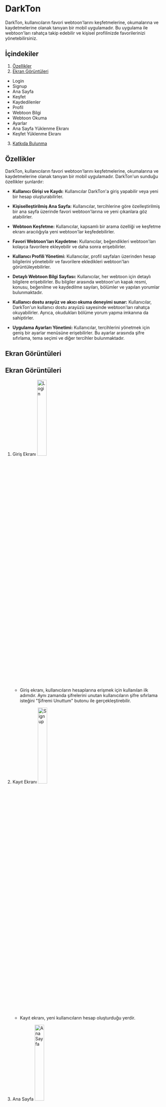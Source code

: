 # DarkTon
DarkTon, kullanıcıların favori webtoon'larını keşfetmelerine, okumalarına ve kaydetmelerine olanak tanıyan bir mobil uygulamadır. Bu uygulama ile webtoon'ları rahatça takip edebilir ve kişisel profilinizde favorilerinizi yönetebilirsiniz.

## İçindekiler
1. [Özellikler](#özellikler)
2. [Ekran Görüntüleri](#ekran-görüntüleri)
  - Login
  - Signup
  - Ana Sayfa
  - Keşfet
  - Kaydedilenler
  - Profil
  - Webtoon Bilgi
  - Webtoon Okuma
  - Ayarlar
  - Ana Sayfa Yüklenme Ekranı
  - Keşfet Yüklenme Ekranı
3. [Katkıda Bulunma](#katkıda-bulunma)

## Özellikler
DarkTon, kullanıcıların favori webtoon'larını keşfetmelerine, okumalarına ve kaydetmelerine olanak tanıyan bir mobil uygulamadır. DarkTon'un sunduğu özellikler şunlardır:

- **Kullanıcı Girişi ve Kaydı:** Kullanıcılar DarkTon'a giriş yapabilir veya yeni bir hesap oluşturabilirler.
  
- **Kişiselleştirilmiş Ana Sayfa:** Kullanıcılar, tercihlerine göre özelleştirilmiş bir ana sayfa üzerinde favori webtoon'larına ve yeni çıkanlara göz atabilirler.

- **Webtoon Keşfetme:** Kullanıcılar, kapsamlı bir arama özelliği ve keşfetme ekranı aracılığıyla yeni webtoon'lar keşfedebilirler.

- **Favori Webtoon'ları Kaydetme:** Kullanıcılar, beğendikleri webtoon'ları kolayca favorilere ekleyebilir ve daha sonra erişebilirler.

- **Kullanıcı Profili Yönetimi:** Kullanıcılar, profil sayfaları üzerinden hesap bilgilerini yönetebilir ve favorilere ekledikleri webtoon'ları görüntüleyebilirler.

- **Detaylı Webtoon Bilgi Sayfası:** Kullanıcılar, her webtoon için detaylı bilgilere erişebilirler. Bu bilgiler arasında webtoon'un kapak resmi, konusu, beğenilme ve kaydedilme sayıları, bölümler ve yapılan yorumlar bulunmaktadır.

- **Kullanıcı dostu arayüz ve akıcı okuma deneyimi sunar:** Kullanıcılar, DarkTon'un kullanıcı dostu arayüzü sayesinde webtoon'ları rahatça okuyabilirler. Ayrıca, okudukları bölüme yorum yapma imkanına da sahiptirler.

- **Uygulama Ayarları Yönetimi:** Kullanıcılar, tercihlerini yönetmek için geniş bir ayarlar menüsüne erişebilirler. Bu ayarlar arasında şifre sıfırlama, tema seçimi ve diğer tercihler bulunmaktadır.


## Ekran Görüntüleri

## Ekran Görüntüleri

1. Giriş Ekranı
   <img src="screenshots/Login_Screen.jpeg" alt="Login" width="25%">
   - Giriş ekranı, kullanıcıların hesaplarına erişmek için kullanılan ilk adımdır. Aynı zamanda şifrelerini unutan kullanıcıların şifre sıfırlama isteğini "Şifremi Unuttum" butonu ile gerçekleştirebilir.

2. Kayıt Ekranı
   <img src="screenshots/Sign_up_Screen.jpeg" alt="Signup" width="25%">
   - Kayıt ekranı, yeni kullanıcıların hesap oluşturduğu yerdir.

3. Ana Sayfa
   <img src="screenshots/Homepage_Screen.jpeg" alt="Ana Sayfa" width="25%">
   - Ana sayfa, kullanıcının favori webtoon'larına erişebileceği bir genel bakış sunar. Yeni webtoonlar kişel webtoonlar ve trend webtoonlar burada listelenir.

4. Keşfet Ekranı
   <img src="screenshots/Discover_Screen.jpeg" alt="Keşfet" width="25%">
   - Keşfet ekranı, kullanıcının yeni webtoon'lar keşfetmesine olanak sağlar. İsterse kullanıcılar arama özelliği ile istedikleri webtoonu arayabilir.

5. Kaydedilenler Ekranı
   <img src="screenshots/Saved_Screen.jpeg" alt="Kaydedilenler" width="25%">
   - Kaydedilenler ekranı, kullanıcının favori webtoon'larını sakladığı yerdir.

6. Profil Ekranı
   <img src="screenshots/Profile_Screen.jpeg" alt="Profil" width="25%">
   - Profil ekranı, kullanıcının hesap bilgilerini yönetebileceği bir alandır. Profil resmi, kullanıcı adı ve hakkımda kısmı burada sergilenir ve güncellenir. Favori kaydedilen webtoonların bir kısmıda listelenir.

7. Webtoon Bilgi Ekranı
   <img src="screenshots/Webtoon_Information_Screen.jpeg" alt="Webtoon Bilgi" width="25%">
   - Webtoon bilgi ekranı, kullanıcının belirli bir webtoon hakkında detaylı bilgilere erişebileceği yerdir. Kapak resmi, konusu, beğenilme ve kaydedilme sayısı, bölümler ve webtoona yapılan yorumlar bu sayfada yer alır.

8. Webtoon Okuma Ekranı
   <img src="screenshots/Webtoon_Reading_Screen.jpeg" alt="Webtoon Okuma" width="25%">
   - Webtoon okuma ekranı, kullanıcının webtoon'ları rahatça okuyabileceği bir arayüzdür. Webtoon bölümlerini okuyabilir ve okuduğu bölüme yorum yapabilir.

9. Ayarlar Ekranı
   <img src="screenshots/Settings_Screen.jpeg" alt="Ayarlar" width="25%">
   - Ayarlar ekranı, uygulama tercihlerini ve ayarlarını yönetmek için kullanılır. Şifremi unuttum ile şifre sıfırlama isteği. Tema değiştirme ile "Açık Tema", "Koyu Tema" ve "DarkTon" temaları arasında değişebilir. Resimler "DarkTon" tema altında gösterilmiştir.

10. Ana Sayfa Yüklenme Ekranı
    <img src="screenshots/Homepage_loading_Screen.jpeg" alt="Ana Sayfa Yüklenme Ekranı" width="25%">
    - Ana sayfa yüklenme ekranı, kullanıcının ana sayfanın yüklenmesini beklediği sırada görülen ekranı temsil eder. Webtoon Bilgileri alınır iken kullanılan arayüz.

11. Keşfet Yüklenme Ekranı
    <img src="screenshots/Discover_Loading_Screen.jpeg" alt="Keşfet Yüklenme Ekranı" width="25%">
    - Keşfet yüklenme ekranı, kullanıcının keşfet sayfasının yüklenmesini beklediği sırada görülen ekranı temsil eder.



## Katkıda Bulunma
Bu projeye katkı yapmak isterseniz, aşağıdaki adımları izleyebilirsiniz.

### Nasıl Katkı Yapılır

1. Bu projeyi fork'layın.
2. Kendi bilgisayarınıza fork'ladığınız projeyi klonlayın.
3. Yapmak istediğiniz değişiklikleri yapın.
4. Değişikliklerinizi commit edin ve açıklayıcı bir mesaj ile commit mesajınızı yazın.
5. Değişikliklerinizi kendi fork'ladığınız projeye push'layın.
6. GitHub üzerinden bu projeye bir Pull Request (PR) gönderin.

### Pull Request (PR) Kuralları

- PR'ınızı açıklamak için açıklayıcı bir başlık ve açıklama ekleyin.
- Tek bir PR içinde sadece bir konuya odaklanın.
- Kodunuzu düzenli tutun ve gerektiğinde yorumlar ekleyin.
- Herhangi bir ek veya değişiklik yaptığınızda belgelendirmeyi unutmayın.

### İletişim

Herhangi bir sorunuz, geri bildiriminiz veya katkı yapmak istiyorsanız, lütfen bana e-posta yoluyla ulaşın:
[yucetalha8290@gmail.com](mailto:yucetalha8290@gmail.com.)
